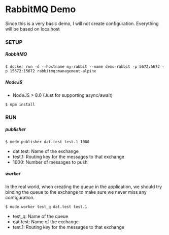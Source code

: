 # RabbitMQ Demo

Since this is a very basic demo, I will not create configuration. Everything will be based on localhost

### SETUP

##### RabbitMQ

`$ docker run -d --hostname my-rabbit --name demo-rabbit -p 5672:5672 -p 15672:15672 rabbitmq:management-alpine`

##### NodeJS

- NodeJS > 8.0 (Just for supporting async/await)

`$ npm install`

### RUN

##### publisher

`$ node publisher dat.test test.1 1000`

- dat.test: Name of the exchange
- test.1: Routing key for the messages to that exchange
- 1000: Number of messages to push

##### worker

In the real world, when creating the queue in the application, we should try binding the queue to the exchange to make sure we never miss any configuration.

`$ node worker test_q dat.test test.1`

- test_q: Name of the queue
- dat.test: Name of the exchange
- test.1: Routing key for the messages to that exchange
